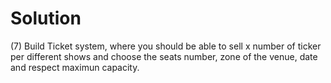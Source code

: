 # Solution

(7) Build Ticket system, where you should be able to sell x number of ticker per different shows and choose the seats number, zone of the venue, date and respect maximun capacity.
